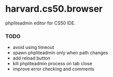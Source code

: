# harvard.cs50.browser

phpliteadmin editor for CS50 IDE.

### TODO

* avoid using timeout
* spawn phpliteadmin only when path changes
* add reload button
* kill phpliteadmin process on tab close
* improve error checking and comments
